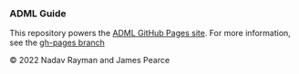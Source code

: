 ### ADML Guide

This repository powers the [ADML GitHub Pages site](https://admlguide.github.io/). For more information, see the [gh-pages branch](https://github.com/admlguide/admlguide.github.io/tree/gh-pages)

&copy; 2022 Nadav Rayman and James Pearce
